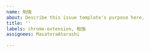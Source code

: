 ```yaml
---
name: 勉強
about: Describe this issue template's purpose here.
title: ''
labels: chrome-extension, 勉強
assignees: MasatoraAtarashi

---
```



